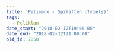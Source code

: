 ```yaml
---
title: 'Pelimøde - Spilaften (Troels)'
tags:
  - Peliklan
date_start: "2018-02-12T19:00:00"
date_end: "2018-02-12T21:00:00"
old_id: 7050
---
```

